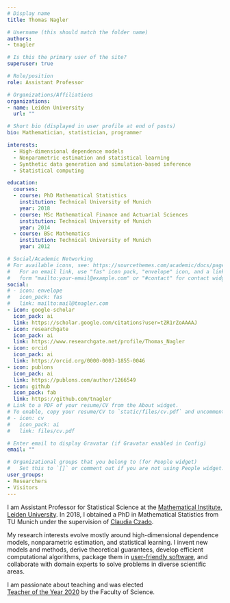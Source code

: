 ```yaml
---
# Display name
title: Thomas Nagler

# Username (this should match the folder name)
authors:
- tnagler

# Is this the primary user of the site?
superuser: true

# Role/position
role: Assistant Professor

# Organizations/Affiliations
organizations:
- name: Leiden University
  url: ""

# Short bio (displayed in user profile at end of posts)
bio: Mathematician, statistician, programmer

interests:
  - High-dimensional dependence models
  - Nonparametric estimation and statistical learning
  - Synthetic data generation and simulation-based inference
  - Statistical computing

education:
  courses:
  - course: PhD Mathematical Statistics
    institution: Technical University of Munich
    year: 2018
  - course: MSc Mathematical Finance and Actuarial Sciences
    institution: Technical University of Munich
    year: 2014
  - course: BSc Mathematics
    institution: Technical University of Munich
    year: 2012

# Social/Academic Networking
# For available icons, see: https://sourcethemes.com/academic/docs/page-builder/#icons
#   For an email link, use "fas" icon pack, "envelope" icon, and a link in the
#   form "mailto:your-email@example.com" or "#contact" for contact widget.
social:
# - icon: envelope
#   icon_pack: fas
#   link: mailto:mail@tnagler.com
- icon: google-scholar
  icon_pack: ai
  link: https://scholar.google.com/citations?user=tZR1rZoAAAAJ
- icon: researchgate
  icon_pack: ai
  link: https://www.researchgate.net/profile/Thomas_Nagler
- icon: orcid
  icon_pack: ai
  link: https://orcid.org/0000-0003-1855-0046
- icon: publons
  icon_pack: ai
  link: https://publons.com/author/1266549
- icon: github
  icon_pack: fab
  link: https://github.com/tnagler
# Link to a PDF of your resume/CV from the About widget.
# To enable, copy your resume/CV to `static/files/cv.pdf` and uncomment the lines below.
# - icon: cv
#   icon_pack: ai
#   link: files/cv.pdf

# Enter email to display Gravatar (if Gravatar enabled in Config)
email: ""

# Organizational groups that you belong to (for People widget)
#   Set this to `[]` or comment out if you are not using People widget.
user_groups:
- Researchers
- Visitors
---
```


I am Assistant Professor for Statistical Science at the [Mathematical
Institute, Leiden
University](https://www.universiteitleiden.nl/en/science/mathematics/statistical-science).
In 2018, I obtained a PhD in Mathematical Statistics from TU Munich under the
supervision of [Claudia
Czado](https://www.groups.ma.tum.de/en/statistics/people/claudia-czado/).

My research interests evolve mostly around high-dimensional dependence models, 
nonparametric estimation, and statistical learning. I invent new models and 
 methods, derive theoretical guarantees, develop efficient computational 
algorithms, package them in [user-friendly software](software), and collaborate with domain 
experts to solve problems in diverse scientific areas.

I am passionate about teaching and was elected  
[Teacher of the Year 2020](https://www.universiteitleiden.nl/science-talents-and-discoveries/teacher-of-the-year-award/thomas-nagler) 
by the Faculty of Science.